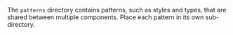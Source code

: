 The `patterns` directory contains patterns, such as styles and types, that are shared between multiple components. Place each pattern in its own sub-directory.
